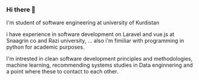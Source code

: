 ### Hi there 👋

I'm student of software engineering at university of Kurdistan

i have experience in software development on Laravel and vue.js at Snaagrin co and Razi university, ...
also i'm fimiliar with programming in python for academic purposes.

I'm intrested in clean software development principles and methodologies,
machine learning, recommending systems studies in Data enginnering
and a point where these to contact to each other.
